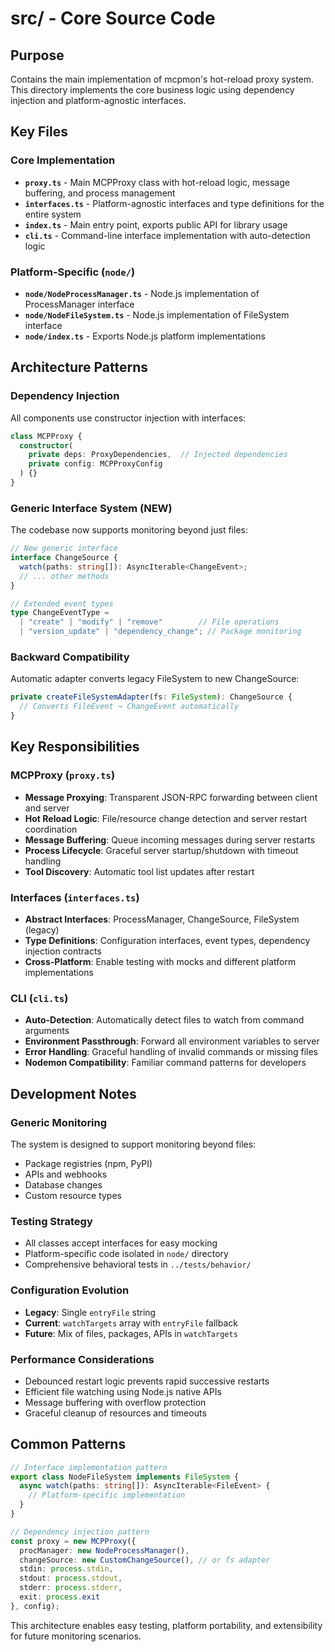 # src/ - Core Source Code

## Purpose
Contains the main implementation of mcpmon's hot-reload proxy system. This directory implements the core business logic using dependency injection and platform-agnostic interfaces.

## Key Files

### Core Implementation
- **`proxy.ts`** - Main MCPProxy class with hot-reload logic, message buffering, and process management
- **`interfaces.ts`** - Platform-agnostic interfaces and type definitions for the entire system
- **`index.ts`** - Main entry point, exports public API for library usage
- **`cli.ts`** - Command-line interface implementation with auto-detection logic

### Platform-Specific (`node/`)
- **`node/NodeProcessManager.ts`** - Node.js implementation of ProcessManager interface
- **`node/NodeFileSystem.ts`** - Node.js implementation of FileSystem interface  
- **`node/index.ts`** - Exports Node.js platform implementations

## Architecture Patterns

### Dependency Injection
All components use constructor injection with interfaces:
```typescript
class MCPProxy {
  constructor(
    private deps: ProxyDependencies,  // Injected dependencies
    private config: MCPProxyConfig
  ) {}
}
```

### Generic Interface System (NEW)
The codebase now supports monitoring beyond just files:

```typescript
// New generic interface
interface ChangeSource {
  watch(paths: string[]): AsyncIterable<ChangeEvent>;
  // ... other methods
}

// Extended event types
type ChangeEventType = 
  | "create" | "modify" | "remove"        // File operations
  | "version_update" | "dependency_change"; // Package monitoring
```

### Backward Compatibility
Automatic adapter converts legacy FileSystem to new ChangeSource:
```typescript
private createFileSystemAdapter(fs: FileSystem): ChangeSource {
  // Converts FileEvent → ChangeEvent automatically
}
```

## Key Responsibilities

### MCPProxy (`proxy.ts`)
- **Message Proxying**: Transparent JSON-RPC forwarding between client and server
- **Hot Reload Logic**: File/resource change detection and server restart coordination  
- **Message Buffering**: Queue incoming messages during server restarts
- **Process Lifecycle**: Graceful server startup/shutdown with timeout handling
- **Tool Discovery**: Automatic tool list updates after restart

### Interfaces (`interfaces.ts`)
- **Abstract Interfaces**: ProcessManager, ChangeSource, FileSystem (legacy)
- **Type Definitions**: Configuration interfaces, event types, dependency injection contracts
- **Cross-Platform**: Enable testing with mocks and different platform implementations

### CLI (`cli.ts`)
- **Auto-Detection**: Automatically detect files to watch from command arguments
- **Environment Passthrough**: Forward all environment variables to server
- **Error Handling**: Graceful handling of invalid commands or missing files
- **Nodemon Compatibility**: Familiar command patterns for developers

## Development Notes

### Generic Monitoring
The system is designed to support monitoring beyond files:
- Package registries (npm, PyPI)
- APIs and webhooks  
- Database changes
- Custom resource types

### Testing Strategy
- All classes accept interfaces for easy mocking
- Platform-specific code isolated in `node/` directory
- Comprehensive behavioral tests in `../tests/behavior/`

### Configuration Evolution
- **Legacy**: Single `entryFile` string
- **Current**: `watchTargets` array with `entryFile` fallback
- **Future**: Mix of files, packages, APIs in `watchTargets`

### Performance Considerations
- Debounced restart logic prevents rapid successive restarts
- Efficient file watching using Node.js native APIs
- Message buffering with overflow protection
- Graceful cleanup of resources and timeouts

## Common Patterns

```typescript
// Interface implementation pattern
export class NodeFileSystem implements FileSystem {
  async watch(paths: string[]): AsyncIterable<FileEvent> {
    // Platform-specific implementation
  }
}

// Dependency injection pattern
const proxy = new MCPProxy({
  procManager: new NodeProcessManager(),
  changeSource: new CustomChangeSource(), // or fs adapter
  stdin: process.stdin,
  stdout: process.stdout,
  stderr: process.stderr,
  exit: process.exit
}, config);
```

This architecture enables easy testing, platform portability, and extensibility for future monitoring scenarios.